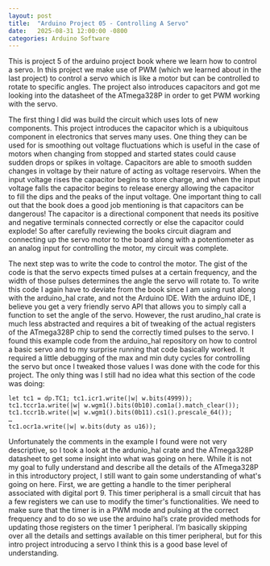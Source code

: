 ```yaml
---
layout: post
title:  "Arduino Project 05 - Controlling A Servo"
date:   2025-08-31 12:00:00 -0800
categories: Arduino Software
---
```


This is project 5 of the arduino project book where we learn how to control a servo. In this project we make use of PWM (which we learned about in the last project) to control a servo which is like a motor but can be controlled to rotate to specific angles. The project also introduces capacitors and got me looking into the datasheet of the ATmega328P in order to get PWM working with the servo. 

The first thing I did was build the circuit which uses lots of new components. This project introduces the capacitor which is a ubiquitous component in electronics that serves many uses. One thing they can be used for is smoothing out voltage fluctuations which is useful in the case of motors when changing from stopped and started states could cause sudden drops or spikes in voltage. Capacitors are able to smooth sudden changes in voltage by their nature of acting as voltage reservoirs. When the input voltage rises the capacitor begins to store charge, and when the input voltage falls the capacitor begins to release energy allowing the capacitor to fill the dips and the peaks of the input voltage. One important thing to call out that the book does a good job mentioning is that capacitors can be dangerous! The capacitor is a directional component that needs its positive and negative terminals connected correctly or else the capacitor could explode! So after carefully reviewing the books circuit diagram and connecting up the servo motor to the board along with a potentiometer as an analog input for controlling the motor, my circuit was complete.

The next step was to write the code to control the motor. The gist of the code is that the servo expects timed pulses at a certain frequency, and the width of those pulses determines the angle the servo will rotate to. To write this code I again have to deviate from the book since I am using rust along with the arduino_hal crate, and not the Arduino IDE. With the arduino IDE, I believe you get a very friendly servo API that allows you to simply call a function to set the angle of the servo. However, the rust arudino_hal crate is much less abstracted and requires a bit of tweaking of the actual registers of the ATmega328P chip to send the correctly timed pulses to the servo. I found this example code from the arduino_hal repository on how to control a basic servo and to my surprise running that code basically worked. It required a little debugging of the max and min duty cycles for controlling the servo but once I tweaked those values I was done with the code for this project. The only thing was I still had no idea what this section of the code was doing:

```
let tc1 = dp.TC1; tc1.icr1.write(|w| w.bits(4999)); 
tc1.tccr1a.write(|w| w.wgm1().bits(0b10).com1a().match_clear()); 
tc1.tccr1b.write(|w| w.wgm1().bits(0b11).cs1().prescale_64());
…
tc1.ocr1a.write(|w| w.bits(duty as u16));
```

Unfortunately the comments in the example I found were not very descriptive, so I took a look at the ardunio_hal crate and the ATmega328P datasheet to get some insight into what was going on here. 
While it is not my goal to fully understand and describe all the details of the ATmega328P in this introductory project, I still want to gain some understanding of what's going on here. First, we are getting a handle to the timer peripheral associated with digital port 9. This timer peripheral is a small circuit that has a few registers we can use to modify the timer's functionalities. We need to make sure that the timer is in a PWM mode and pulsing at the correct frequency and to do so we use the arduino hal’s crate provided methods for updating those registers on the timer 1 peripheral. I’m basically skipping over all the details and settings available on this timer peripheral, but for this intro project introducing a servo I think this is a good base level of understanding.
